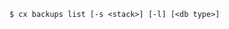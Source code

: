 <!-- usedin: [ _includes/_inlines/Toolbelt/common/backups] - layout:code post: backups_usage -->

```
$ cx backups list [-s <stack>] [-l] [<db type>]
```
